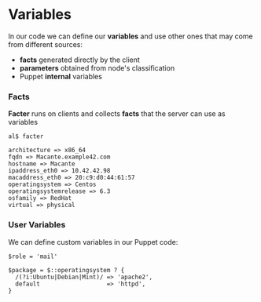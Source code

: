 # Variables

In our code we can define our **variables** and use other ones that may come from different sources:

- **facts** generated directly by the client
- **parameters** obtained from node's classification
- Puppet **internal** variables

### Facts

**Facter** runs on clients and collects **facts** that the server can use as variables

    al$ facter

    architecture => x86_64
    fqdn => Macante.example42.com
    hostname => Macante
    ipaddress_eth0 => 10.42.42.98
    macaddress_eth0 => 20:c9:d0:44:61:57
    operatingsystem => Centos
    operatingsystemrelease => 6.3
    osfamily => RedHat
    virtual => physical


### User Variables

We can define custom variables in our Puppet code:

    $role = 'mail'

    $package = $::operatingsystem ? {
      /(?i:Ubuntu|Debian|Mint)/ => 'apache2',
      default                   => 'httpd',
    }
